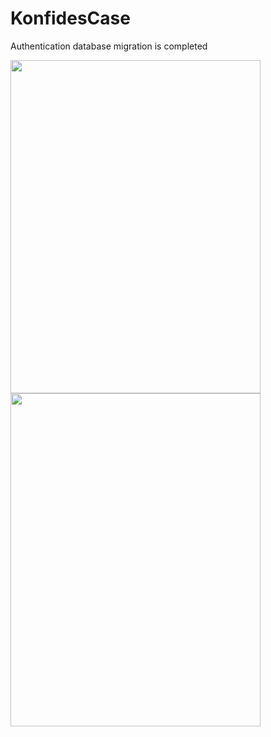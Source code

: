 # KonfidesCase
Authentication database migration is completed

<img src="https://github.com/Oguzhan13/KonfidesCase/raw/main/assets/108337929/e96b9ee4-c81a-46dd-b008-11c03db4f5c5.png" width="400" height="533">
<img src="https://github.com/Oguzhan13/KonfidesCase/raw/main/assets/108337929/36c41836-08b7-43a9-aa88-124ba139a5d2.png" width="400" height="533">

